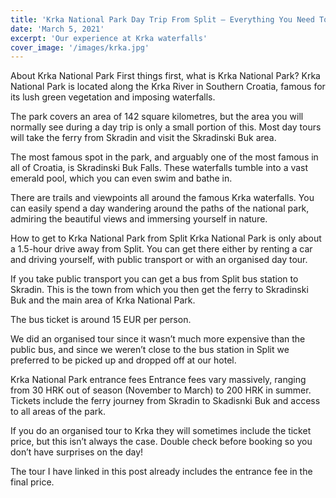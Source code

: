 ```yaml
---
title: 'Krka National Park Day Trip From Split – Everything You Need To Know'
date: 'March 5, 2021'
excerpt: 'Our experience at Krka waterfalls'
cover_image: '/images/krka.jpg'
---
```


About Krka National Park
First things first, what is Krka National Park? Krka National Park is located along the Krka River in Southern Croatia, famous for its lush green vegetation and imposing waterfalls.

The park covers an area of 142 square kilometres, but the area you will normally see during a day trip is only a small portion of this. Most day tours will take the ferry from Skradin and visit the Skradinski Buk area.

The most famous spot in the park, and arguably one of the most famous in all of Croatia, is Skradinski Buk Falls. These waterfalls tumble into a vast emerald pool, which you can even swim and bathe in.

There are trails and viewpoints all around the famous Krka waterfalls. You can easily spend a day wandering around the paths of the national park, admiring the beautiful views and immersing yourself in nature.

How to get to Krka National Park from Split
Krka National Park is only about a 1.5-hour drive away from Split. You can get there either by renting a car and driving yourself, with public transport or with an organised day tour.

If you take public transport you can get a bus from Split bus station to Skradin. This is the town from which you then get the ferry to Skradinski Buk and the main area of Krka National Park.

The bus ticket is around 15 EUR per person.

We did an organised tour since it wasn’t much more expensive than the public bus, and since we weren’t close to the bus station in Split we preferred to be picked up and dropped off at our hotel.

Krka National Park entrance fees
Entrance fees vary massively, ranging from 30 HRK out of season (November to March) to 200 HRK in summer. Tickets include the ferry journey from Skradin to Skadisnki Buk and access to all areas of the park.

If you do an organised tour to Krka they will sometimes include the ticket price, but this isn’t always the case. Double check before booking so you don’t have surprises on the day! 

The tour I have linked in this post already includes the entrance fee in the final price.